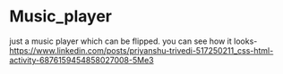 # Music_player
just a music player which can be flipped.
you can see how it looks- 
https://www.linkedin.com/posts/priyanshu-trivedi-517250211_css-html-activity-6876159454858027008-5Me3

